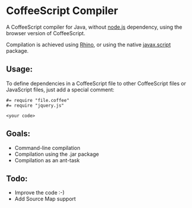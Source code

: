 CoffeeScript Compiler
=====================

A CoffeeScript compiler for Java, without [node.js](http://nodejs.org/) dependency, using the browser version of CoffeeScript.

Compilation is achieved using [Rhino](https://developer.mozilla.org/en/docs/Rhino), or using the native [javax.script](http://docs.oracle.com/javase/7/docs/api/index.html?javax/script/package-summary.html) package.

Usage:
------

To define dependencies in a CoffeeScript file to other CoffeeScript files or JavaScript files, just add a special comment:
```
#= require "file.coffee"
#= require "jquery.js"

<your code>
```

Goals:
------
- Command-line compilation
- Compilation using the .jar package
- Compilation as an ant-task

Todo:
------
- Improve the code :-)
- Add Source Map support
